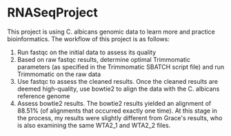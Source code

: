 # RNASeqProject
This project is using C. albicans genomic data to learn more and practice bioinformatics.
The workflow of this project is as follows:
1. Run fastqc on the initial data to assess its quality
2. Based on raw fastqc results, determine optimal Trimmomatic parameters (as specified in the Trimmomatic SBATCH script file) and run Trimmomatic on the raw data
3. Use fastqc to assess the cleaned results. Once the cleaned results are deemed high-quality, use bowtie2 to align the data with the C. albicans reference genome
4. Assess bowtie2 results. The bowtie2 results yielded an alignment of 88.51% (of alignments that occurred exactly one time). At this stage in the process, my results were slightly different from Grace's results, who is also examining the same WTA2_1 and WTA2_2 files. 
